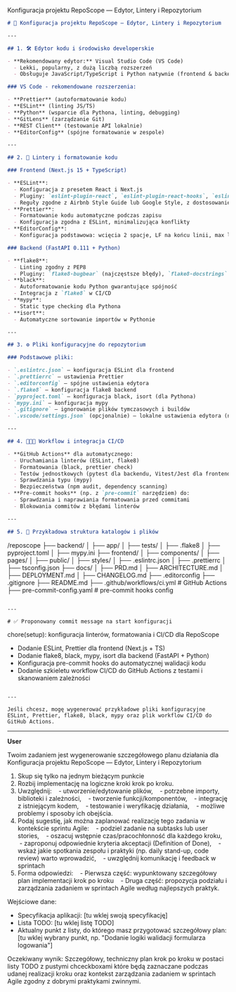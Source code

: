 Konfiguracja projektu RepoScope — Edytor, Lintery i Repozytorium

```markdown
# 🚀 Konfiguracja projektu RepoScope — Edytor, Lintery i Repozytorium

---

## 1. 🛠 Edytor kodu i środowisko developerskie

- **Rekomendowany edytor:** Visual Studio Code (VS Code)
  - Lekki, popularny, z dużą liczbą rozszerzeń
  - Obsługuje JavaScript/TypeScript i Python natywnie (frontend & backend)

### VS Code - rekomendowane rozszerzenia:

- **Prettier** (autoformatowanie kodu)
- **ESLint** (linting JS/TS)
- **Python** (wsparcie dla Pythona, linting, debugging)
- **GitLens** (zarządzanie Git)
- **REST Client** (testowanie API lokalnie)
- **EditorConfig** (spójne formatowanie w zespole)

---

## 2. 📐 Lintery i formatowanie kodu

### Frontend (Next.js 15 + TypeScript)

- **ESLint**:
  - Konfiguracja z presetem React i Next.js
  - Pluginy: `eslint-plugin-react`, `eslint-plugin-react-hooks`, `eslint-plugin-jsx-a11y` (accessibility), `@typescript-eslint/eslint-plugin`
  - Reguły zgodne z Airbnb Style Guide lub Google Style, z dostosowaniem do projektu
- **Prettier**:
  - Formatowanie kodu automatyczne podczas zapisu
  - Konfiguracja zgodna z ESLint, minimalizująca konflikty
- **EditorConfig**:
  - Konfiguracja podstawowa: wcięcia 2 spacje, LF na końcu linii, max linia 100-120 znaków

### Backend (FastAPI 0.111 + Python)

- **flake8**:
  - Linting zgodny z PEP8
  - Pluginy: `flake8-bugbear` (najczęstsze błędy), `flake8-docstrings` (komentarze), `flake8-import-order`
- **black**:
  - Autoformatowanie kodu Python gwarantujące spójność
  - Integracja z `flake8` w CI/CD
- **mypy**:
  - Static type checking dla Pythona
- **isort**:
  - Automatyczne sortowanie importów w Pythonie

---

## 3. ⚙️ Pliki konfiguracyjne do repozytorium

### Podstawowe pliki:

- `.eslintrc.json` — konfiguracja ESLint dla frontend
- `.prettierrc` — ustawienia Prettier
- `.editorconfig` — spójne ustawienia edytora
- `.flake8` — konfiguracja flake8 backend
- `pyproject.toml` — konfiguracja black, isort (dla Pythona)
- `mypy.ini` — konfiguracja mypy
- `.gitignore` — ignorowanie plików tymczasowych i buildów
- `.vscode/settings.json` (opcjonalnie) — lokalne ustawienia edytora (np. formatowanie przy zapisie)

---

## 4. 🧑‍🤝‍🧑 Workflow i integracja CI/CD

- **GitHub Actions** dla automatycznego:
  - Uruchamiania linterów (ESLint, flake8)
  - Formatowania (black, prettier check)
  - Testów jednostkowych (pytest dla backendu, Vitest/Jest dla frontend)
  - Sprawdzania typu (mypy)
  - Bezpieczeństwa (npm audit, dependency scanning)
- **Pre-commit hooks** (np. z `pre-commit` narzędziem) do:
  - Sprawdzania i naprawiania formatowania przed commitami
  - Blokowania commitów z błędami linterów

---

## 5. 🔧 Przykładowa struktura katalogów i plików
```

/reposcope
├── backend/
│ ├── app/
│ ├── tests/
│ ├── .flake8
│ ├── pyproject.toml
│ ├── mypy.ini
├── frontend/
│ ├── components/
│ ├── pages/
│ ├── public/
│ ├── styles/
│ ├── .eslintrc.json
│ ├── .prettierrc
│ ├── tsconfig.json
├── docs/
│ ├── PRD.md
│ ├── ARCHITECTURE.md
│ ├── DEPLOYMENT.md
│ ├── CHANGELOG.md
├── .editorconfig
├── .gitignore
├── README.md
├── .github/workflows/ci.yml # GitHub Actions
├── pre-commit-config.yaml # pre-commit hooks config

```

---

# ✅ Proponowany commit message na start konfiguracji

```

chore(setup): konfiguracja linterów, formatowania i CI/CD dla RepoScope

- Dodanie ESLint, Prettier dla frontend (Next.js + TS)
- Dodanie flake8, black, mypy, isort dla backend (FastAPI + Python)
- Konfiguracja pre-commit hooks do automatycznej walidacji kodu
- Dodanie szkieletu workflow CI/CD do GitHub Actions z testami i skanowaniem zależności

```

---

Jeśli chcesz, mogę wygenerować przykładowe pliki konfiguracyjne ESLint, Prettier, flake8, black, mypy oraz plik workflow CI/CD do GitHub Actions.
```

---

**User**

Twoim zadaniem jest wygenerowanie
szczegółowego planu działania dla Konfiguracja projektu RepoScope — Edytor, Lintery i Repozytorium

1. Skup się tylko na jednym bieżącym punkcie
2. Rozbij implementację na logiczne kroki krok po kroku.
3. Uwzględnij:
      - utworzenie/edytowanie plików,
      - potrzebne importy, biblioteki i zależności,
      - tworzenie funkcji/komponentów,
      - integrację z istniejącym kodem,
      - testowanie i weryfikację działania,
      - możliwe problemy i sposoby ich obejścia.
4. Podaj sugestię, jak można zaplanować realizację tego zadania w kontekście sprintu Agile:
      - podziel zadanie na subtasks lub user stories,
      - oszacuj wstępnie czas/pracochłonność dla każdego kroku,
      - zaproponuj odpowiednie kryteria akceptacji (Definition of Done),
      - wskaż jakie spotkania zespołu i praktyki (np. daily stand-up, code review) warto wprowadzić,
      - uwzględnij komunikację i feedback w sprintach
5. Forma odpowiedzi:
      - Pierwsza część: wypunktowany szczegółowy plan implementacji krok po kroku
      - Druga część: propozycja podziału i zarządzania zadaniem w sprintach Agile według najlepszych praktyk.

Wejściowe dane:

- Specyfikacja aplikacji: [tu wklej swoją specyfikację]
- Lista TODO: [tu wklej listę TODO]
- Aktualny punkt z listy, do którego masz przygotować szczegółowy plan: [tu wklej wybrany punkt, np. "Dodanie logiki walidacji formularza logowania"]

Oczekiwany wynik:
Szczegółowy, techniczny plan krok po kroku w postaci listy TODO z pustymi chceckboxami które będą zaznaczane podczas udanej realizacji kroku oraz kontekst zarządzania zadaniem w sprintach Agile zgodny z dobrymi praktykami zwinnymi.
